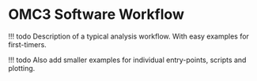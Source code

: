 # OMC3 Software Workflow

!!! todo
    Description of a typical analysis workflow. With easy examples for first-timers.

!!! todo
    Also add smaller examples for individual entry-points, scripts and plotting.